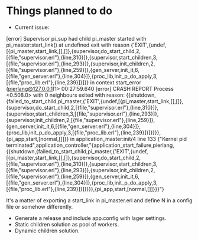 # Things planned to do #

* Current issue:

[error] Supervisor pi_sup had child pi_master started with pi_master:start_link() at undefined exit with reason {'EXIT',{undef,[{pi_master,start_link,[],[]},{supervisor,do_start_child,2,[{file,"supervisor.erl"},{line,310}]},{supervisor,start_children,3,[{file,"supervisor.erl"},{line,293}]},{supervisor,init_children,2,[{file,"supervisor.erl"},{line,259}]},{gen_server,init_it,6,[{file,"gen_server.erl"},{line,304}]},{proc_lib,init_p_do_apply,3,[{file,"proc_lib.erl"},{line,239}]}]}} in context start_error
(pierlang@127.0.0.1)1> 00:27:59.640 [error] CRASH REPORT Process <0.508.0> with 0 neighbours exited with reason: {{shutdown,{failed_to_start_child,pi_master,{'EXIT',{undef,[{pi_master,start_link,[],[]},{supervisor,do_start_child,2,[{file,"supervisor.erl"},{line,310}]},{supervisor,start_children,3,[{file,"supervisor.erl"},{line,293}]},{supervisor,init_children,2,[{file,"supervisor.erl"},{line,259}]},{gen_server,init_it,6,[{file,"gen_server.erl"},{line,304}]},{proc_lib,init_p_do_apply,3,[{file,"proc_lib.erl"},{line,239}]}]}}}},{pi_app,start,[normal,[]]}} in application_master:init/4 line 133
{"Kernel pid terminated",application_controller,"{application_start_failure,pierlang,{{shutdown,{failed_to_start_child,pi_master,{'EXIT',{undef,[{pi_master,start_link,[],[]},{supervisor,do_start_child,2,[{file,\"supervisor.erl\"},{line,310}]},{supervisor,start_children,3,[{file,\"supervisor.erl\"},{line,293}]},{supervisor,init_children,2,[{file,\"supervisor.erl\"},{line,259}]},{gen_server,init_it,6,[{file,\"gen_server.erl\"},{line,304}]},{proc_lib,init_p_do_apply,3,[{file,\"proc_lib.erl\"},{line,239}]}]}}}},{pi_app,start,[normal,[]]}}}"}

It's a matter of exporting a start_link in pi_master.erl and define N in a config file or somehow differently.

* Generate a release and include app.config with lager settings.
* Static children solution as pool of workers.
* Dynamic children solution.
